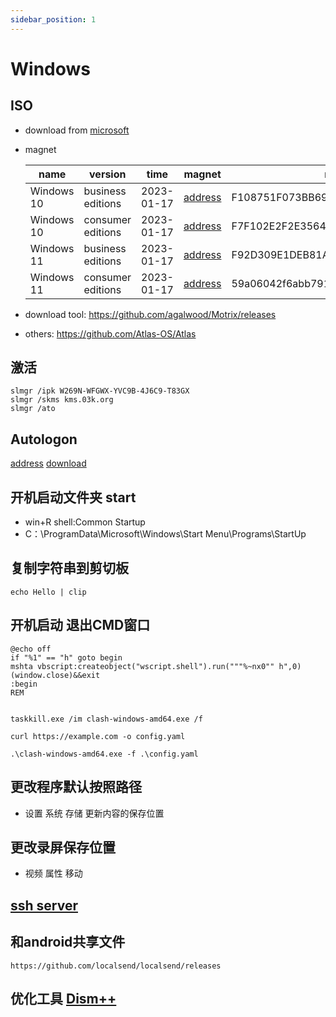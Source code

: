 ```yaml
---
sidebar_position: 1
---
```


# Windows

## ISO

- download from [microsoft](https://github.com/gravesoft/msdl)

- magnet

  | name       | version           | time       | magnet                                                                  | md5                              |
  | ---------- | ----------------- | ---------- | ----------------------------------------------------------------------- | -------------------------------- |
  | Windows 10 | business editions | 2023-01-17 | [address](magnet:?xt=urn:btih:bd9d2e331935882a56e34eb12dca95f2f8792186) | F108751F073BB69BDC8AE01EED568112 |
  | Windows 10 | consumer editions | 2023-01-17 | [address](magnet:?xt=urn:btih:f3e4fd207d7844f608faebb98db54ddacd414aa3) | F7F102E2F2E35644486F6666A718C1A7 |
  | Windows 11 | business editions | 2023-01-17 | [address](magnet:?xt=urn:btih:01f5fe67f19cf107330490f658836c6037054f65) | F92D309E1DEB81A2FA7A521257250FDA |
  | Windows 11 | consumer editions | 2023-01-17 | [address](magnet:?xt=urn:btih:6fe66b53ece28fa473bf16fbc4c3e0aae2ed36c1) | 59a06042f6abb7910cf5c06480b6d3ab |

- download tool: https://github.com/agalwood/Motrix/releases

- others: https://github.com/Atlas-OS/Atlas

## 激活

```shell
slmgr /ipk W269N-WFGWX-YVC9B-4J6C9-T83GX
slmgr /skms kms.03k.org
slmgr /ato
```

## Autologon

[address](https://learn.microsoft.com/en-us/sysinternals/downloads/autologon)
[download](https://download.sysinternals.com/files/AutoLogon.zip)

## 开机启动文件夹 start

- win+R shell:Common Startup
- C：\ProgramData\Microsoft\Windows\Start Menu\Programs\StartUp

## 复制字符串到剪切板

```shell
echo Hello | clip
```

## 开机启动 退出CMD窗口

```
@echo off
if "%1" == "h" goto begin
mshta vbscript:createobject("wscript.shell").run("""%~nx0"" h",0)(window.close)&&exit
:begin
REM


taskkill.exe /im clash-windows-amd64.exe /f

curl https://example.com -o config.yaml

.\clash-windows-amd64.exe -f .\config.yaml
```

## 更改程序默认按照路径

- 设置 系统 存储 更新内容的保存位置

## 更改录屏保存位置

- 视频 属性 移动

## [ssh server](https://learn.microsoft.com/en-us/windows-server/administration/openssh/openssh_install_firstuse?tabs=powershell)

## 和android共享文件

```shell
https://github.com/localsend/localsend/releases
```

## 优化工具 [Dism++](https://github.com/Chuyu-Team/Dism-Multi-language)
